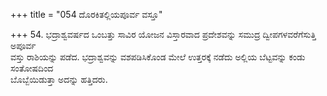 +++
title = "054 ದೊರಕಿತಲ್ಲಿಯಪೂರ್ವ ವಸ್ತೂ"

+++
54. ಭದ್ರಾಶ್ವವರ್ಷದ ಒಂಬತ್ತು ಸಾವಿರ ಯೋಜನ ವಿಸ್ತಾರವಾದ ಪ್ರದೇಶವನ್ನು ಸಮುದ್ರ ದ್ವೀಪಗಳವರೆಗೆಸುತ್ತಿ ಅಪೂರ್ವ   
ವಸ್ತು ರಾಶಿಯನ್ನು ಪಡೆದ. ಭದ್ರಾಶ್ವವನ್ನು ವಶಪಡಿಸಿಕೊಂಡ ಮೇಲೆ ಉತ್ತರಕ್ಕೆ ನಡೆದು ಅಲ್ಲಿಯ ಬೆಟ್ಟವನ್ನು ಕಂಡು ಸಂತೋಷದಿಂದ   
ಬೊಬ್ಬೆಯಿಡುತ್ತಾ ಅದನ್ನು ಹತ್ತಿದರು.